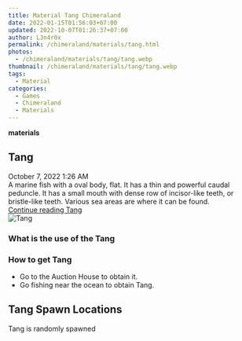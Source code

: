 ```yaml
---
title: Material Tang Chimeraland
date: 2022-01-15T01:56:03+07:00
updated: 2022-10-07T01:26:37+07:00
author: L3n4r0x
permalink: /chimeraland/materials/tang.html
photos:
  - /chimeraland/materials/tang/tang.webp
thumbnail: /chimeraland/materials/tang/tang.webp
tags:
  - Material
categories:
  - Games
  - Chimeraland
  - Materials
---
```


<section id="bootstrap-wrapper">
  <link
    rel="stylesheet"
    href="https://rawcdn.githack.com/dimaslanjaka/Web-Manajemen/bb6505ea081a75a7c845f65fb9d939276931c82f/css/bootstrap-4.5-wrapper.css"
  />
  <div
    class="row g-0 border rounded overflow-hidden flex-md-row mb-4 shadow-sm position-relative bg-light text-dark"
  >
    <div class="col p-4 d-flex flex-column position-static">
      <strong class="d-inline-block mb-2 text-success">materials</strong>
      <h2 class="mb-0">Tang</h2>
      <div class="mb-1 text-muted">October 7, 2022 1:26 AM</div>
      <div class="mb-2 border p-1">
        A marine fish with a oval body, flat. It has a thin and powerful caudal
        peduncle. It has a small mouth with dense row of incisor-like teeth, or
        bristle-like teeth. Various sea areas are where it can be found.
      </div>
      <a href="/chimeraland/materials/tang.html" class="stretched-link d-none"
        >Continue reading Tang</a
      >
    </div>
    <div class="col-auto d-none d-lg-block">
      <img src="/chimeraland/materials/tang/tang.webp" alt="Tang" />
    </div>
  </div>
  <div class="row bg-light text-dark">
    <div class="col-lg-6 col-12 mb-2">
      <div class="card">
        <div class="card-body">
          <h3 class="card-title">What is the use of the Tang</h3>
          <div class="card-text"><ul></ul></div>
        </div>
      </div>
    </div>
    <div class="col-lg-6 col-12 mb-2">
      <div class="card">
        <div class="card-body">
          <h3 class="card-title">How to get Tang</h3>
          <div class="card-text">
            <ul>
              <li>Go to the Auction House to obtain it.</li>
              <li>Go fishing near the ocean to obtain Tang.</li>
            </ul>
          </div>
        </div>
      </div>
    </div>
    <div class="col-12 mb-2">
      <h2>Tang Spawn Locations</h2>
      <p>Tang is randomly spawned</p>
    </div>
  </div>
</section>